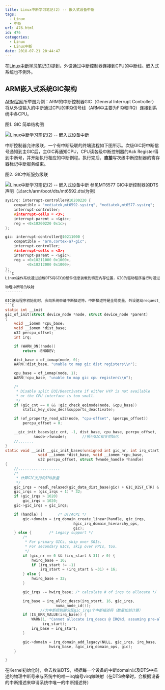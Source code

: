 ```yaml
---
title: Linux中断学习笔记(2) -- 嵌入式设备中断
tags:
  - Linux
  - 中断
url: 476.html
id: 476
categories:
  - Linux
  - Linux中断
date: 2018-07-21 20:44:47
---
```


在[Linux中断学习笔记(1)](http://www.l2h.site/linux-interrupt-1/)提到，外设通过中断控制器连接到CPU的中断线。嵌入式系统也不例外。

ARM嵌入式系统GIC架构
-------------

[ARM官网](http://infocenter.arm.com/help/index.jsp?topic=/com.arm.doc.dai0176c/ar01s03s01.html)所举图为例：ARM的中断控制器GIC（General Interrupt Controller）将从外设输入的中断通过CPU的IRQ信号线（ARM中主要为FIQ和IRQ）连接到系统中各CPU。

图1. GIC 简单结构图

![Linux中断学习笔记(2) -- 嵌入式设备中断](http://pic.www.l2h.site/l2hsiteImage%203.png "Linux中断学习笔记(2) -- 嵌入式设备中断") 

中断控制器允许级联，一个有中断级联的终端流程如下图所示。次级GIC将中断信号通知到主GIC后，主GIC再通知CPU，CPU读各级中断控制器的Ack Register得到中断号，并开始执行相应的中断例程。执行完后，**直接**写次级中断控制器的寄存器标记中断服务结束。

图2. GIC中断服务级联

![Linux中断学习笔记(2) -- 嵌入式设备中断](http://pic.www.l2h.site/l2hsiteImage%204.png "Linux中断学习笔记(2) -- 嵌入式设备中断") 
参见MT6577 GIC中断控制器的DTS声明（以arch/arm/boot/dts/mt6592.dtsi为例）

```C
sysirq: interrupt-controller@10200220 {
    compatible = "mediatek,mt6592-sysirq", "mediatek,mt6577-sysirq";
    interrupt-controller;
    #interrupt-cells = <3>;
    interrupt-parent = <&gic>;
    reg = <0x10200220 0x1c>;
};

gic: interrupt-controller@10211000 {
    compatible = "arm,cortex-a7-gic";
    interrupt-controller;
    #interrupt-cells = <3>;
    interrupt-parent = <&gic>;
    reg = <0x10211000 0x1000>,
          <0x10212000 0x1000>;
};
```C
Linux操作系统通过加载DTS将GIC的硬件信息装载到特定内存位置，GIC的驱动程序运行时通过DTS的API读取到这些硬件信息（例如寄存器地址）来控制中断的处理。

物理中断号的映射
--------

GIC驱动程序初始化时，会向系统申请中断描述符。中断描述符是全局变量，外设驱动request_irq传入的第一个参数便是中断描述符的索引。外设根据DTS中对应的物理中断号和其所在的中断Domain，便可以得到外设的虚拟中断id（即中断描述符的索引）
```C
static int __init
gic_of_init(struct device_node *node, struct device_node *parent)
{
    void __iomem *cpu_base;
    void __iomem *dist_base;
    u32 percpu_offset;
    int irq;

    if (WARN_ON(!node))
        return -ENODEV;

    dist_base = of_iomap(node, 0);
    WARN(!dist_base, "unable to map gic dist registers\\n");

    cpu_base = of_iomap(node, 1);
    WARN(!cpu_base, "unable to map gic cpu registers\\n");

    /*
     * Disable split EOI/Deactivate if either HYP is not available
     * or the CPU interface is too small.
     */
    if (gic_cnt == 0 && !gic_check_eoimode(node, &cpu_base))
        static_key_slow_dec(&supports_deactivate);

    if (of_property_read_u32(node, "cpu-offset", &percpu_offset))
        percpu_offset = 0;

    __gic_init_bases(gic_cnt, -1, dist_base, cpu_base, percpu_offset,
             &node->fwnode);       //执行GIC相关初始化
    //.......
}
static void __init __gic_init_bases(unsigned int gic_nr, int irq_start,
			   void __iomem *dist_base, void __iomem *cpu_base,
			   u32 percpu_offset, struct fwnode_handle *handle)
{
	//...................
	/*
	 * 计算GIC支持的IRQ数量
	 */
	gic_irqs = readl_relaxed(gic_data_dist_base(gic) + GIC_DIST_CTR) & 0x1f;
	gic_irqs = (gic_irqs + 1) * 32;
	if (gic_irqs > 1020)
		gic_irqs = 1020;
	gic->gic_irqs = gic_irqs;

	if (handle) {		/* DT/ACPI */
		gic->domain = irq_domain_create_linear(handle, gic_irqs,
						       &gic_irq_domain_hierarchy_ops,
						       gic);
	} else {		/* Legacy support */
		/*
		 * For primary GICs, skip over SGIs.
		 * For secondary GICs, skip over PPIs, too.
		 */
		if (gic_nr == 0 && (irq_start & 31) > 0) {
			hwirq_base = 16;
			if (irq_start != -1)
				irq_start = (irq_start & ~31) + 16;
		} else {
			hwirq_base = 32;
		}

		gic_irqs -= hwirq_base; /* calculate # of irqs to allocate */

		irq_base = irq_alloc_descs(irq_start, 16, gic_irqs,
					   numa_node_id());
                //为中断控制器分配gic_irqs个中断描述符（数量如前计算）
		if (IS_ERR_VALUE(irq_base)) {
			WARN(1, "Cannot allocate irq_descs @ IRQ%d, assuming pre-allocated\\n",
			     irq_start);
			irq_base = irq_start;
		}

		gic->domain = irq_domain_add_legacy(NULL, gic_irqs, irq_base,
					hwirq_base, &gic_irq_domain_ops, gic);
	}

}
```
在Kernel初始化时，会去枚举DTS，根据每一个设备的中断domain以及DTS中描述的物理中断号来与系统中的唯一irq编号virq做映射（在DTS枚举时，会根据设备的中断描述来申请系统中唯一的中断描述符）